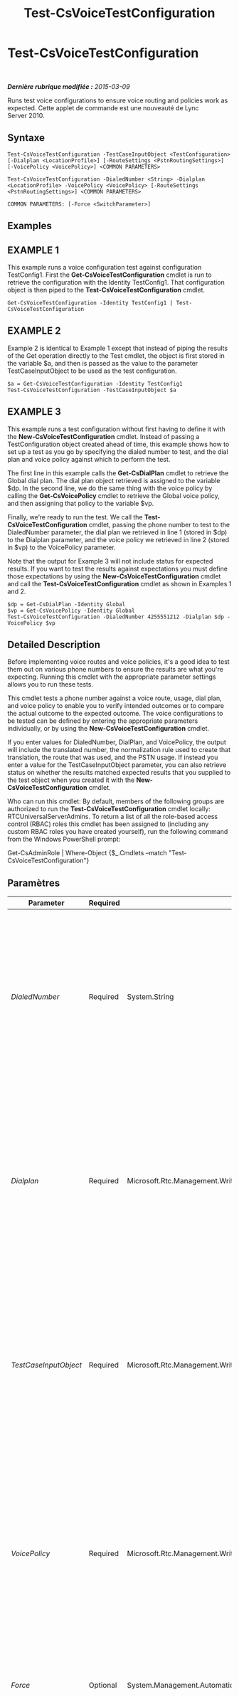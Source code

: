 ﻿---
title: Test-CsVoiceTestConfiguration
TOCTitle: Test-CsVoiceTestConfiguration
ms:assetid: 1c87ef27-0542-49b0-9125-512fd6ed187d
ms:mtpsurl: https://technet.microsoft.com/fr-fr/library/Gg398260(v=OCS.15)
ms:contentKeyID: 49296435
ms.date: 05/20/2016
mtps_version: v=OCS.15
ms.translationtype: HT
---

# Test-CsVoiceTestConfiguration

 

_**Dernière rubrique modifiée :** 2015-03-09_

Runs test voice configurations to ensure voice routing and policies work as expected. Cette applet de commande est une nouveauté de Lync Server 2010.

## Syntaxe

    Test-CsVoiceTestConfiguration -TestCaseInputObject <TestConfiguration> [-Dialplan <LocationProfile>] [-RouteSettings <PstnRoutingSettings>] [-VoicePolicy <VoicePolicy>] <COMMON PARAMETERS>

    Test-CsVoiceTestConfiguration -DialedNumber <String> -Dialplan <LocationProfile> -VoicePolicy <VoicePolicy> [-RouteSettings <PstnRoutingSettings>] <COMMON PARAMETERS>

    COMMON PARAMETERS: [-Force <SwitchParameter>]

## Examples

## EXAMPLE 1

This example runs a voice configuration test against configuration TestConfig1. First the **Get-CsVoiceTestConfiguration** cmdlet is run to retrieve the configuration with the Identity TestConfig1. That configuration object is then piped to the **Test-CsVoiceTestConfiguration** cmdlet.

    Get-CsVoiceTestConfiguration -Identity TestConfig1 | Test-CsVoiceTestConfiguration

## EXAMPLE 2

Example 2 is identical to Example 1 except that instead of piping the results of the Get operation directly to the Test cmdlet, the object is first stored in the variable $a, and then is passed as the value to the parameter TestCaseInputObject to be used as the test configuration.

    $a = Get-CsVoiceTestConfiguration -Identity TestConfig1
    Test-CsVoiceTestConfiguration -TestCaseInputObject $a

## EXAMPLE 3

This example runs a test configuration without first having to define it with the **New-CsVoiceTestConfiguration** cmdlet. Instead of passing a TestConfiguration object created ahead of time, this example shows how to set up a test as you go by specifying the dialed number to test, and the dial plan and voice policy against which to perform the test.

The first line in this example calls the **Get-CsDialPlan** cmdlet to retrieve the Global dial plan. The dial plan object retrieved is assigned to the variable $dp. In the second line, we do the same thing with the voice policy by calling the **Get-CsVoicePolicy** cmdlet to retrieve the Global voice policy, and then assigning that policy to the variable $vp.

Finally, we’re ready to run the test. We call the **Test-CsVoiceTestConfiguration** cmdlet, passing the phone number to test to the DialedNumber parameter, the dial plan we retrieved in line 1 (stored in $dp) to the Dialplan parameter, and the voice policy we retrieved in line 2 (stored in $vp) to the VoicePolicy parameter.

Note that the output for Example 3 will not include status for expected results. If you want to test the results against expectations you must define those expectations by using the **New-CsVoiceTestConfiguration** cmdlet and call the **Test-CsVoiceTestConfiguration** cmdlet as shown in Examples 1 and 2.

    $dp = Get-CsDialPlan -Identity Global
    $vp = Get-CsVoicePolicy -Identity Global
    Test-CsVoiceTestConfiguration -DialedNumber 4255551212 -Dialplan $dp -VoicePolicy $vp

## Detailed Description

Before implementing voice routes and voice policies, it's a good idea to test them out on various phone numbers to ensure the results are what you're expecting. Running this cmdlet with the appropriate parameter settings allows you to run these tests.

This cmdlet tests a phone number against a voice route, usage, dial plan, and voice policy to enable you to verify intended outcomes or to compare the actual outcome to the expected outcome. The voice configurations to be tested can be defined by entering the appropriate parameters individually, or by using the **New-CsVoiceTestConfiguration** cmdlet.

If you enter values for DialedNumber, DialPlan, and VoicePolicy, the output will include the translated number, the normalization rule used to create that translation, the route that was used, and the PSTN usage. If instead you enter a value for the TestCaseInputObject parameter, you can also retrieve status on whether the results matched expected results that you supplied to the test object when you created it with the **New-CsVoiceTestConfiguration** cmdlet.

Who can run this cmdlet: By default, members of the following groups are authorized to run the **Test-CsVoiceTestConfiguration** cmdlet locally: RTCUniversalServerAdmins. To return a list of all the role-based access control (RBAC) roles this cmdlet has been assigned to (including any custom RBAC roles you have created yourself), run the following command from the Windows PowerShell prompt:

Get-CsAdminRole | Where-Object {$\_.Cmdlets –match "Test-CsVoiceTestConfiguration"}

## Paramètres


<table>
<colgroup>
<col style="width: 25%" />
<col style="width: 25%" />
<col style="width: 25%" />
<col style="width: 25%" />
</colgroup>
<thead>
<tr class="header">
<th>Parameter</th>
<th>Required</th>
<th>Type</th>
<th>Description</th>
</tr>
</thead>
<tbody>
<tr class="odd">
<td><p><em>DialedNumber</em></p></td>
<td><p>Required</p></td>
<td><p>System.String</p></td>
<td><p>The phone number to run the test against. Based on the dial plan, route, and policy, this number will be normalized and displayed as output.</p>
<p>This parameter is required unless the TestCaseInputObject parameter is supplied with a value. You cannot supply a DialedNumber and a TestCaseInputObject. (The TestCaseInputObject already contains a DialedNumber within that object.)</p>
<p></p></td>
</tr>
<tr class="even">
<td><p><em>Dialplan</em></p></td>
<td><p>Required</p></td>
<td><p>Microsoft.Rtc.Management.WritableConfig.Policy.Voice.LocationProfile</p></td>
<td><p>A reference to a dial plan object of the dial plan to use when running the test. Dial plan objects can be retrieved by calling the <strong>Get-CsDialPlan</strong> cmdlet.</p>
<p>This parameter is required if you’ve also specified the DialedNumber parameter. Do not use this parameter if you are using the TestCaseInputObject parameter. If you do, the object in this parameter must match the dial plan specified in the TestCaseInputObject, making the use of this parameter redundant.</p>
<p></p></td>
</tr>
<tr class="odd">
<td><p><em>TestCaseInputObject</em></p></td>
<td><p>Required</p></td>
<td><p>Microsoft.Rtc.Management.WritableConfig.Policy.Voice.TestConfiguration</p></td>
<td><p>An object containing a reference to the voice configuration to test. This object reference can be retrieved by calling the <strong>Get-CsVoiceTestConfiguration</strong> cmdlet.</p>
<p>If you call the cmdlet with this parameter, you cannot specify a DialedNumber. You should also not specify a Dialplan or VoicePolicy, as those would be redundant with the values in the voice test configuration object.</p>
<p></p></td>
</tr>
<tr class="even">
<td><p><em>VoicePolicy</em></p></td>
<td><p>Required</p></td>
<td><p>Microsoft.Rtc.Management.WritableConfig.Policy.Voice.VoicePolicy</p></td>
<td><p>A reference to a voice policy object of the voice policy to use when running the test. Voice policy objects can be retrieved by calling the <strong>Get-CsVoicePolicy</strong> cmdlet.</p>
<p>This parameter is required if you’ve also specified the DialedNumber parameter. Do not use this parameter if you are using the TestCaseInputObject parameter. If you do, the object in this parameter must match the voice policy specified in the TestCaseInputObject, making the use of this parameter redundant.</p>
<p></p></td>
</tr>
<tr class="odd">
<td><p><em>Force</em></p></td>
<td><p>Optional</p></td>
<td><p>System.Management.Automation.SwitchParameter</p></td>
<td><p>Suppresses any confirmation prompts that would otherwise be displayed before making changes.</p></td>
</tr>
<tr class="even">
<td><p><em>RouteSettings</em></p></td>
<td><p>Optional</p></td>
<td><p>Microsoft.Rtc.Management.WritableConfig.Policy.Voice.PstnRoutingSettings</p></td>
<td><p>A reference to an object containing all the voice routes available on the Lync Server installation. You can retrieve this object by calling the <strong>Get-CsRoutingConfiguration</strong> cmdlet.</p>
<p>You can use this parameter with either the DialedNumber parameter or with the TestCaseInputObject parameter.</p>
<p></p></td>
</tr>
</tbody>
</table>


## Input Types

Microsoft.Rtc.Management.WritableConfig.Policy.Voice.TestConfiguration object. Accepts pipelined input of a voice test configuration object.

## Return Types

This cmdlet returns an object of type Microsoft.Rtc.Management.Voice.OcsVoiceTestResult.

## Voir aussi

#### Autres ressources

[New-CsVoiceTestConfiguration](new-csvoicetestconfiguration.md)  
[Remove-CsVoiceTestConfiguration](remove-csvoicetestconfiguration.md)  
[Set-CsVoiceTestConfiguration](set-csvoicetestconfiguration.md)  
[Get-CsVoiceTestConfiguration](get-csvoicetestconfiguration.md)  
[Get-CsDialPlan](get-csdialplan.md)  
[Get-CsVoicePolicy](get-csvoicepolicy.md)  
[Get-CsRoutingConfiguration](get-csroutingconfiguration.md)

